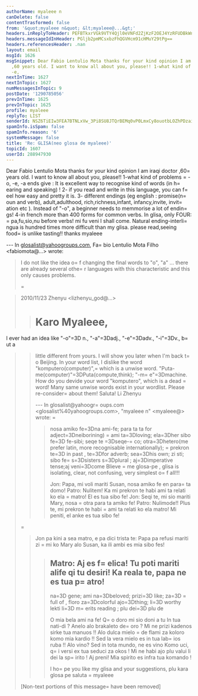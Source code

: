 ```yaml
---
authorName: myaleee n
canDelete: false
contentTrasformed: false
from: '&quot;myaleee n&quot; &lt;myaleee@...&gt;'
headers.inReplyToHeader: PEFBTkxrVGk9VTY4Qjl0eVNFd2ZjKzF2OEJ4YzRFUDBkWnZ2RUtoOE9rcUVtcUBtYWlsLmdtYWlsLmNvbT4=
headers.messageIdInHeader: PGljb2pmMCsxbzFhQGVHcm91cHMuY29tPg==
headers.referencesHeader: .nan
layout: email
msgId: 1626
msgSnippet: Dear Fabio Lentulio Mota thanks for your kind opinion I am iraqi doctor
  ,60 years old. I want to know all about you, please!! 1-what kind of problems -o,
  -e,
nextInTime: 1627
nextInTopic: 1627
numMessagesInTopic: 9
postDate: '1290785056'
prevInTime: 1625
prevInTopic: 1625
profile: myaleee
replyTo: LIST
senderId: NSZ6TiEIw3FEA7BTNLxVw_3Pi8SU8JTQrBEMq0vP0LmxCy8ouotbLOZhPDzaikAnXZKdX4lUyziRP8nDi6qw_NVHBP9m5w
spamInfo.isSpam: false
spamInfo.reason: '6'
systemMessage: false
title: 'Re: GLISA(neo glosa de myaleee)'
topicId: 1607
userId: 288947930
---
```


Dear Fabio Lentulio Mota
thanks for your kind opinion
I am iraqi doctor ,60=
 years old. I want to know all about you, please!!
1-what kind of problems =
-o, -e, -a ends give : It is excellent way to recognise kind of words (in h=
earing and speaking) !
2- if you read and write in this language, you can f=
eel how easy and pretty it is.
3- different endings (eg english : promise(n=
oun and verb), adult,adulthood, rich,richness,infant, infancy,invite, invit=
ation etc ). Instead of "-o", a beginner needs to memmorise  a lot of endin=
gs!
4-in french more than 400 forms for common verbs. In glisa, only FOUR: =
pa,fu,sio,nu before verbs! mi fu veni  I shall come. Natural ending-interli=
ngua is hundred times more difficult than my glisa.
please read,seeing food=
 is unlike  tasting!!
thanks
myaleee


--- In glosalist@yahoogroups.com, Fa=
bio Lentulio Mota Filho <fabiomota@...> wrote:
>
> I do not like the idea o=
f changing the final words to "o", "a" ... there are
> already several othe=
r languages with this characteristic and this only
> causes problems.
> 
> =

> 
> 2010/11/23 Zhenyu <lizhenyu_god@...>
> 
> >
> >
> > Karo Myaleee,
> >=
 I ever had an idea like "-o"=3D n., "-a"=3Dadj., "-e"=3Dadv., "-i"=3Dv., b=
ut a
> > little different from yours. I will show you later when I'm back t=
o Beijing.
> > In your word list, I dislike the word "komputero(computer)",=
 which is a
> > unwise word. "Puta-me(computer)"=3DPuta(compute,think); "-m=
e"=3Dmachine. How do
> > you devide your word "komputero", which is a dead =
word! Many same unwise
> > words exist in your wordlist. Please re-consider=
 about them!
> > Saluta!
> > Li Zhenyu
> >
> >
> > --- In glosalist@yahoogr=
oups.com <glosalist%40yahoogroups.com>, "myaleee
> > n" <myaleee@> wrote:
>=
 > >
> > > nosa amiko fe=3Dna ami-fe; para ta ta for adject=3Dneiborining)
=
> > > ami ta=3Dloving; ela=3Dher sibo fe=3D fe-sibi;
> > > seqe te =3Dseqe-=
co; otra=3Dhetero(me prefer latin, more recognisable
> > internationally); =
prekron te=3D in past , te=3Dfor adverb; sea=3Dhis own; zi sti;
> > sibo fe=
s=3Dsisters s=3Dplural ; aj=3Dimperative tense;aj veni=3Dcome
> > > Blieve =
me glosa-pe , glisa is isolating, clear, not confusing, very
> > simplest o=
f all!!!
> > >
> > > Jon: Papa, mi voli mariti Susan, nosa amiko fe en para=
 ta domo!
> > > Patro: Nulitem! Ka mi prekron te habi ami ta relati ko ela =
matro! El es
> > tua sibo fe!
> > > Jon: Seqi te, mi sio mariti Mary, nosa =
otra para ta amiko fe!
> > > Patro: Nulimode!! Plus te, mi prekron te habi =
ami ta relati ko ela matro!
> > Mi peniti, el anke es tua sibo fe!
> > >
> =
> > Jon pa kini a sea matro, e pa dici trista te: Papa pa refusi mariti zi =
mi
> > ko Mary alo Susan, ka ili ambi es mia sibo fes!
> > > Matro: Aj es f=
elica! Tu poti mariti alife qi tu desiri! Ka reala te, papa
> > ne es tua p=
atro!
> > > -----
> > > na=3D gene; ami na=3Dbeloved; prizi=3D like; za=3D =
full of , floro za=3Dcolorful
> > > ajo=3Dthing; li=3D worthy lekti li=3D m=
erits reading ; plu dei=3D plu de
> > >
> > > O mia bela ami na fe!
> > > Q=
o doro mi sio doni a tu
> > > In tua nati-di ?
> > > Anelo alo brakaleto de=
 oro ?
> > > Mi ne prizi kadenos sirke tua manuos !!
> > > Alo dulca mielo =
de flami za koloro komo mia kardio !!
> > > Sed la vera mielo es in tua lab=
ios ruba !!
> > > Alo vino? Sed in tota mundo, ne es vino
> > > Komo uci, q=
i versi ex tua seduci za okos !
> > > Mi ne habi ajo plu valui li dei la sp=
irito !
> > > Aj preni! Mia spirito es infra tua komando !
> > >
> > > I ho=
pe you like my glisa and your suggestions, plu kara glosa pe
> > > saluta
>=
 > > myaleee
> > >
> >
> >  
> >
> 
> 
> [Non-text portions of this message=
 have been removed]
>



